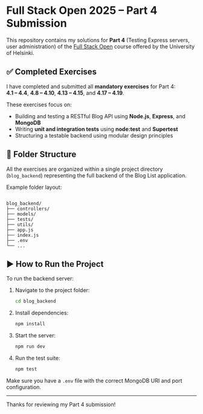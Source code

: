 # Full Stack Open 2025 – Part 4 Submission

This repository contains my solutions for **Part 4** (Testing Express servers, user administration) of the [Full Stack Open](https://fullstackopen.com/en/) course offered by the University of Helsinki.

## ✅ Completed Exercises

I have completed and submitted all **mandatory exercises** for Part 4:  
**4.1 – 4.4**, **4.8 – 4.10**, **4.13 – 4.15**, and **4.17 – 4.19**.

These exercises focus on:
- Building and testing a RESTful Blog API using **Node.js**, **Express**, and **MongoDB**
- Writing **unit and integration tests** using **node:test** and **Supertest**
- Structuring a testable backend using modular design principles

## 📁 Folder Structure

All the exercises are organized within a single project directory (`blog_backend`) representing the full backend of the Blog List application.

Example folder layout:

<pre><code> 
blog_backend/
├── controllers/
├── models/
├── tests/
├── utils/
├── app.js
├── index.js
├── .env
└── ...
</code></pre>

## ▶️ How to Run the Project

To run the backend server:

1. Navigate to the project folder:

   ```bash
   cd blog_backend
   ```

2. Install dependencies:

   ```bash
   npm install
   ```

3. Start the server:

   ```bash
   npm run dev
   ```

4. Run the test suite:

   ```bash
   npm test
   ```

Make sure you have a `.env` file with the correct MongoDB URI and port configuration.

---

Thanks for reviewing my Part 4 submission!

